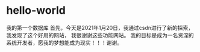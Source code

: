 # hello-world
我的第一个数据库
首先，今天是2021年1月20日，我通过csdn进行了新的探索，我发现了这个好用的网站，
我很谢谢这些功能网站。
我的目标是成为一名资深的系统开发者，愿我的梦想能成为现实！！！谢谢。
